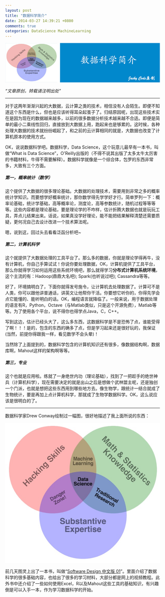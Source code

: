 ```yaml
---
layout: post
title: "数据科学简介"
date: 2014-03-27 14:39:21 +0800
comments: true
categories: DataScience MachineLearning
---
```


![article 14](/images/article/article14.jpg)
<!-- more -->

*“文章原创，转载请注明出处”*

***

对于这两年渐渐兴起的大数据，云计算之类的技术，相信没有人会陌生。即便不知道这个东西是什么，但也是应该听得耳朵起茧子了。归结原因呢，出现这些技术实在是因为现在的数据越来越多，以前的很多数据分析技术越来越不合适。即便是简单的最小二乘线性回归，直接放到大数据上用，跑起来也是够累的。这时候，各种处理大数据的技术就纷纷崛起了，和之前的云计算相同的就是，大数据也改变了计算机原本的使用方式。

OK，说说数据科学吧。数据科学，Data Science，这个玩意儿最早有一本书，叫做“What is Data Science”，O'Reilly出版的（不得不说其出版了太多太牛太厉害的书籍材料，牛得不需要解释）。数据科学就像是一个综合体，包罗的东西非常多，大致有三个方面。

##### 第一，概率统计（数学）
这个提供了大数据的很多理论基础。大数据的处理技术，需要用到非常之多的概率统计学知识。而要想学好概率统计，那你数学得先学学好才行。简单罗列一下：概率论基础，统计学基础，高等概率论，测度论，高等参数统计，随机过程等等等等。这些内容都是理论基础，要是理论学的不咋样，估计折腾大数据也就是玩玩工具，弄点儿结果出来。话说，如果真没学好理论，能不能把结果解释清楚还需要质疑，更何况自己去设计改进一个技术算法呢。

嗯，说到这，回过头去看看泛函分析吧~

##### 第二，计算机科学
这个就提供了大数据处理的工具平台了。那么多的数据，你就是理论学得再牛，没有计算机，你自己手算试试！你说你要处理数据，OK，计算机提供了工具平台，那么你就得学习如何运用这些系统环境吧，那么就得学习**分布式计算机系统环境**，这个主流的有：Hadoop(鼎鼎大名吧); Spark(也听说过吧); Cassandra等等。

好了，环境搞明白了，下面你就得发号施令，让计算机去处理数据了。计算可不是人类，你可以跟他讲普通话，讲英文让他帮你干活。你要想它听你的，你得先学会点它能懂的、能听明白的话。OK，编程语言就降临了。一般来说，用于数据处理的语言有R，Python，Octave（与Matlab类似，只是这个开源免费），Matlab等等。为了使用各个平台，说不得你也得学点Java，C，C++。

写到这边，估计已经头大了，这么多东西，这数据科学是不是恐怖了点，谁能受得了啊！！！是的，包含的东西的确多了点，但是学习起来还是很好玩的，我保证(当然，前提你得跟我一样，看见数学不会头晕)！

当然除了上面提到的，数据科学包含的计算机知识还有很多，像数据结构啊，数据库啊，Mahout这样的架构啊等等。

##### 第三，专业
这个也就是应用啦。练就了一身绝世内功（理论基础），找到了一把趁手的绝世神兵（计算机科学），现在需要决定的就是出山之后是想做个武林盟主呢，还是独创一个门派，也就是想把这些东西用到哪些地方去。像生物学，跟统计一结合就成了生物统计，要是再加上点计算机科学，那就成了生物学数据科学。OK，这么说应该是很明白的了。

***

数据科学家Drew Conway绘制过一幅图，很好地描述了我上面所说的东西：

![Venn diagram](/images/a14/drew-conway-data-science-venn-diagram.jpg)

前几天图灵上出了一本书，叫做“[Software Design 中文版 01](http://www.ituring.com.cn/book/1268)”。里面介绍了数据科学的很多基础内容，也给出了很多的学习材料，大部分都是网上的视频教程。此外书中还介绍了一些如何使用Excel，R以及Mahout这些工具的基础知识，有兴趣倒是可以入手一本，作为学习数据科学的开始。